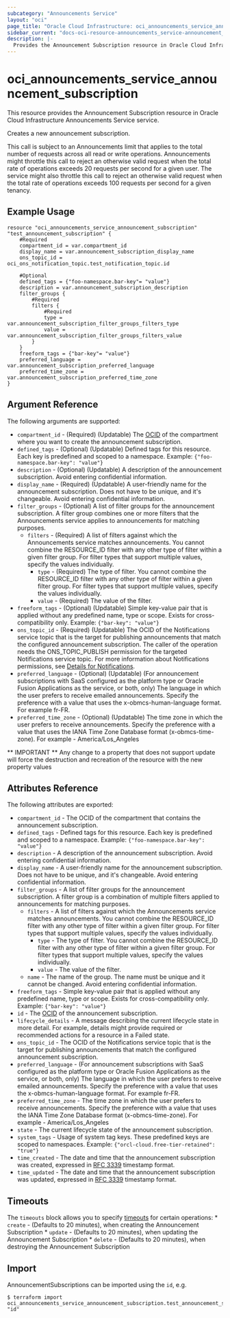 ```yaml
---
subcategory: "Announcements Service"
layout: "oci"
page_title: "Oracle Cloud Infrastructure: oci_announcements_service_announcement_subscription"
sidebar_current: "docs-oci-resource-announcements_service-announcement_subscription"
description: |-
  Provides the Announcement Subscription resource in Oracle Cloud Infrastructure Announcements Service service
---
```


# oci_announcements_service_announcement_subscription
This resource provides the Announcement Subscription resource in Oracle Cloud Infrastructure Announcements Service service.

Creates a new announcement subscription.

This call is subject to an Announcements limit that applies to the total number of requests across all read or write operations. Announcements might throttle this call to reject an otherwise valid request when the total rate of operations exceeds 20 requests per second for a given user. The service might also throttle this call to reject an otherwise valid request when the total rate of operations exceeds 100 requests per second for a given tenancy.


## Example Usage

```hcl
resource "oci_announcements_service_announcement_subscription" "test_announcement_subscription" {
	#Required
	compartment_id = var.compartment_id
	display_name = var.announcement_subscription_display_name
	ons_topic_id = oci_ons_notification_topic.test_notification_topic.id

	#Optional
	defined_tags = {"foo-namespace.bar-key"= "value"}
	description = var.announcement_subscription_description
	filter_groups {
		#Required
		filters {
			#Required
			type = var.announcement_subscription_filter_groups_filters_type
			value = var.announcement_subscription_filter_groups_filters_value
		}
	}
	freeform_tags = {"bar-key"= "value"}
	preferred_language = var.announcement_subscription_preferred_language
	preferred_time_zone = var.announcement_subscription_preferred_time_zone
}
```

## Argument Reference

The following arguments are supported:

* `compartment_id` - (Required) (Updatable) The [OCID](https://docs.cloud.oracle.com/iaas/Content/General/Concepts/identifiers.htm) of the compartment where you want to create the announcement subscription. 
* `defined_tags` - (Optional) (Updatable) Defined tags for this resource. Each key is predefined and scoped to a namespace. Example: `{"foo-namespace.bar-key": "value"}` 
* `description` - (Optional) (Updatable) A description of the announcement subscription. Avoid entering confidential information.
* `display_name` - (Required) (Updatable) A user-friendly name for the announcement subscription. Does not have to be unique, and it's changeable. Avoid entering confidential information.
* `filter_groups` - (Optional) A list of filter groups for the announcement subscription. A filter group combines one or more filters that the Announcements service applies to announcements for matching purposes. 
	* `filters` - (Required) A list of filters against which the Announcements service matches announcements. You cannot combine the RESOURCE_ID filter with any other type of filter within a given filter group. For filter types that support multiple values, specify the values individually.
		* `type` - (Required) The type of filter. You cannot combine the RESOURCE_ID filter with any other type of filter within a given filter group. For filter types that support multiple values, specify the values individually.
		* `value` - (Required) The value of the filter.
* `freeform_tags` - (Optional) (Updatable) Simple key-value pair that is applied without any predefined name, type or scope. Exists for cross-compatibility only. Example: `{"bar-key": "value"}` 
* `ons_topic_id` - (Required) (Updatable) The OCID of the Notifications service topic that is the target for publishing announcements that match the configured announcement subscription. The caller of the operation needs the ONS_TOPIC_PUBLISH permission for the targeted Notifications service topic. For more information about Notifications permissions, see [Details for Notifications](https://docs.cloud.oracle.com/iaas/Content/Identity/policyreference/notificationpolicyreference.htm). 
* `preferred_language` - (Optional) (Updatable) (For announcement subscriptions with SaaS configured as the platform type or Oracle Fusion Applications as the service, or both, only) The language in which the user prefers to receive emailed announcements. Specify the preference with a value that uses the x-obmcs-human-language format. For example fr-FR.
* `preferred_time_zone` - (Optional) (Updatable) The time zone in which the user prefers to receive announcements. Specify the preference with a value that uses the IANA Time Zone Database format (x-obmcs-time-zone). For example - America/Los_Angeles


** IMPORTANT **
Any change to a property that does not support update will force the destruction and recreation of the resource with the new property values

## Attributes Reference

The following attributes are exported:

* `compartment_id` - The OCID of the compartment that contains the announcement subscription.
* `defined_tags` - Defined tags for this resource. Each key is predefined and scoped to a namespace. Example: `{"foo-namespace.bar-key": "value"}` 
* `description` - A description of the announcement subscription. Avoid entering confidential information.
* `display_name` - A user-friendly name for the announcement subscription. Does not have to be unique, and it's changeable. Avoid entering confidential information. 
* `filter_groups` - A list of filter groups for the announcement subscription. A filter group is a combination of multiple filters applied to announcements for matching purposes. 
	* `filters` - A list of filters against which the Announcements service matches announcements. You cannot combine the RESOURCE_ID filter with any other type of filter within a given filter group. For filter types that support multiple values, specify the values individually.
		* `type` - The type of filter. You cannot combine the RESOURCE_ID filter with any other type of filter within a given filter group. For filter types that support multiple values, specify the values individually.
		* `value` - The value of the filter.
	* `name` - The name of the group. The name must be unique and it cannot be changed. Avoid entering confidential information.
* `freeform_tags` - Simple key-value pair that is applied without any predefined name, type or scope. Exists for cross-compatibility only. Example: `{"bar-key": "value"}` 
* `id` - The [OCID](https://docs.cloud.oracle.com/iaas/Content/General/Concepts/identifiers.htm) of the announcement subscription.
* `lifecycle_details` - A message describing the current lifecycle state in more detail. For example, details might provide required or recommended actions for a resource in a Failed state. 
* `ons_topic_id` - The OCID of the Notifications service topic that is the target for publishing announcements that match the configured announcement subscription. 
* `preferred_language` - (For announcement subscriptions with SaaS configured as the platform type or Oracle Fusion Applications as the service, or both, only) The language in which the user prefers to receive emailed announcements. Specify the preference with a value that uses the x-obmcs-human-language format. For example fr-FR.
* `preferred_time_zone` - The time zone in which the user prefers to receive announcements. Specify the preference with a value that uses the IANA Time Zone Database format (x-obmcs-time-zone). For example - America/Los_Angeles
* `state` - The current lifecycle state of the announcement subscription.
* `system_tags` - Usage of system tag keys. These predefined keys are scoped to namespaces. Example: `{"orcl-cloud.free-tier-retained": "true"}` 
* `time_created` - The date and time that the announcement subscription was created, expressed in [RFC 3339](https://tools.ietf.org/html/rfc3339) timestamp format. 
* `time_updated` - The date and time that the announcement subscription was updated, expressed in [RFC 3339](https://tools.ietf.org/html/rfc3339) timestamp format. 

## Timeouts

The `timeouts` block allows you to specify [timeouts](https://registry.terraform.io/providers/oracle/oci/latest/docs/guides/changing_timeouts) for certain operations:
	* `create` - (Defaults to 20 minutes), when creating the Announcement Subscription
	* `update` - (Defaults to 20 minutes), when updating the Announcement Subscription
	* `delete` - (Defaults to 20 minutes), when destroying the Announcement Subscription


## Import

AnnouncementSubscriptions can be imported using the `id`, e.g.

```
$ terraform import oci_announcements_service_announcement_subscription.test_announcement_subscription "id"
```

